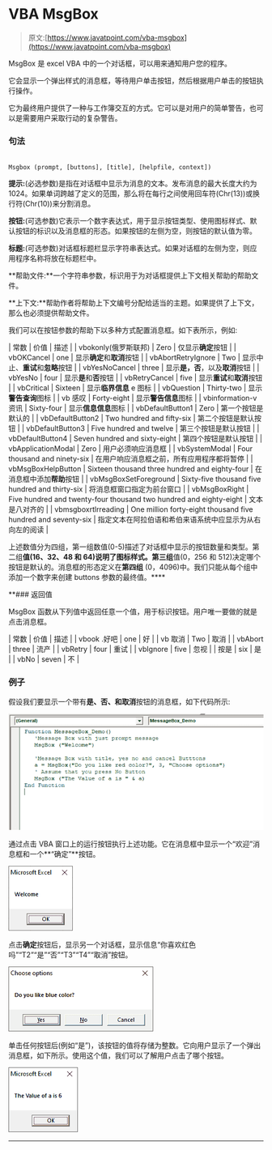 # VBA MsgBox

> 原文:[https://www.javatpoint.com/vba-msgbox](https://www.javatpoint.com/vba-msgbox)

MsgBox 是 excel VBA 中的一个对话框，可以用来通知用户您的程序。

它会显示一个弹出样式的消息框，等待用户单击按钮，然后根据用户单击的按钮执行操作。

它为最终用户提供了一种与工作簿交互的方式。它可以是对用户的简单警告，也可以是需要用户采取行动的复杂警告。

### 句法

```

Msgbox (prompt, [buttons], [title], [helpfile, context])

```

**提示:**(必选参数)是指在对话框中显示为消息的文本。发布消息的最大长度大约为 1024。如果单词跨越了定义的范围，那么将在每行之间使用回车符(Chr(13))或换行符(Chr(10))来分割消息。

**按钮:**(可选参数)它表示一个数字表达式，用于显示按钮类型、使用图标样式、默认按钮的标识以及消息框的形态。如果按钮的左侧为空，则按钮的默认值为零。

**标题:**(可选参数)对话框标题栏显示字符串表达式。如果对话框的左侧为空，则应用程序名称将放在标题栏中。

**帮助文件:**一个字符串参数，标识用于为对话框提供上下文相关帮助的帮助文件。

**上下文:**帮助作者将帮助上下文编号分配给适当的主题。如果提供了上下文，那么也必须提供帮助文件。

我们可以在按钮参数的帮助下以多种方式配置消息框。如下表所示，例如:

| 常数 | 价值 | 描述 |
| vbokonly(俄罗斯联邦) | Zero | 仅显示**确定**按钮 |
| vbOKCancel | one | 显示**确定**和**取消**按钮 |
| vbAbortRetryIgnore | Two | 显示中止、**重试**和**忽略**按钮 |
| vbYesNoCancel | three | 显示**是，否**，以及**取消**按钮 |
| vbYesNo | four | 显示**是**和**否**按钮 |
| vbRetryCancel | five | 显示**重试**和**取消**按钮 |
| vbCritical | Sixteen | 显示**临界信息** e 图标 |
| vbQuestion | Thirty-two | 显示**警告查询**图标 |
| vb 感叹 | Forty-eight | 显示**警告信息**图标 |
| vbinformation-v 资讯 | Sixty-four | 显示**信息信息**图标 |
| vbDefaultButton1 | Zero | 第一个按钮是默认的 |
| vbDefaultButton2 | Two hundred and fifty-six | 第二个按钮是默认按钮 |
| vbDefaultButton3 | Five hundred and twelve | 第三个按钮是默认按钮 |
| vbDefaultButton4 | Seven hundred and sixty-eight | 第四个按钮是默认按钮 |
| vbApplicationModal | Zero | 用户必须响应消息框 |
| vbSystemModal | Four thousand and ninety-six | 在用户响应消息框之前，所有应用程序都将暂停 |
| vbMsgBoxHelpButton | Sixteen thousand three hundred and eighty-four | 在消息框中添加**帮助**按钮 |
| vbMsgBoxSetForeground | Sixty-five thousand five hundred and thirty-six | 将消息框窗口指定为前台窗口 |
| vbMsgBoxRight | Five hundred and twenty-four thousand two hundred and eighty-eight | 文本是八对齐的 |
| vbmsgboxrtlrreading | One million forty-eight thousand five hundred and seventy-six | 指定文本在阿拉伯语和希伯来语系统中应显示为从右向左的阅读 |

上述数值分为四组，第一组数值(0-5)描述了对话框中显示的按钮数量和类型。第二组**值(16、32、48 和 64)说明了图标样式。第三组**值(0，256 和 512)决定哪个按钮是默认的。消息框的形态定义在**第四组** (0，4096)中。我们只能从每个组中添加一个数字来创建 buttons 参数的最终值。****

 **### 返回值

MsgBox 函数从下列值中返回任意一个值，用于标识按钮。用户唯一要做的就是点击消息框。

| 常数 | 价值 | 描述 |
| vbook .好吧 | one | 好 |
| vb 取消 | Two | 取消 |
| vbAbort | three | 流产 |
| vbRetry | four | 重试 |
| vbIgnore | five | 忽视 |
| 按是 | six | 是 |
| vbNo | seven | 不 |

### 例子

假设我们要显示一个带有**是、否、**和**取消**按钮的消息框，如下代码所示:

![VBA MsgBox](img/6ec0c28c741886ba2f55a669edeadfc9.png)

通过点击 VBA 窗口上的运行按钮执行上述功能。它在消息框中显示一个“欢迎”消息框和一个**“确定”**按钮。

![VBA MsgBox](img/b3887b91531cf17e2ca2224842461479.png)

点击**确定**按钮后，显示另一个对话框，显示信息“你喜欢红色吗”“T2”“是”“否”“T3”“T4”“取消”按钮。

![VBA MsgBox](img/bb9773fa3cd517667fa6ac3a8ac4091d.png)

单击任何按钮后(例如“是”)，该按钮的值将存储为整数。它向用户显示了一个弹出消息框，如下所示。使用这个值，我们可以了解用户点击了哪个按钮。

![VBA MsgBox](img/9b7561835b4aa24938fe9984906dcee8.png)

* * ***